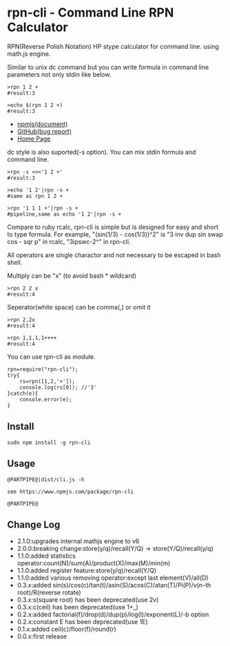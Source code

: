 # rpn-cli - Command Line RPN Calculator 

RPN(Reverse Polish Notation) HP stype calculator for command line. using math.js engine.

Similar to unix dc command but you can write formula in command line parameters not only stdin like below.

```
>rpn 1 2 +
#result:3

>echo $(rpn 1 2 +)
#result:3
```
- [npmjs(document)](https://www.npmjs.com/package/rpn-cli)
- [GitHub(bug report)](https://github.com/kssfilo/rpn-cli)
- [Home Page](https://kanasys.com/gtech/650)

dc style is also suported(-s option). You can mix stdin formula and command line.

```
>rpn -s <<<'1 2 +'
#result:3

>echo '1 2'|rpn -s +
#same as rpn 1 2 +

>rpn '1 1 1 +'|rpn -s +
#pipeline,same as echo '1 2'|rpn -s +
```

Compare to ruby rcalc, rpn-cli is simple but is designed for easy and short to type formula. For example, "(sin(1/3) - cos(1/3))^2" is "3 inv dup sin swap cos - sqr p" in rcalc, "3ipswc-2^" in rpn-cli.

All operators are single charactor and not necessary to be escaped in bash shell.

Multiply can be "x" (to avoid bash * wildcard) 

```
>rpn 2 2 x
#result:4
```

Seperator(white space) can be comma(,) or omit it

```
>rpn 2,2x
#result:4

>rpn 1,1,1,1++++
#result:4
```

You can use rpn-cli as module.

```
rpn=require("rpn-cli");
try{
	rs=rpn([1,2,'+']);
	console.log(rs[0]); //'3'
}catch(e){
	console.error(e);
}
```

## Install

```
sudo npm install -g rpn-cli
```

## Usage

```
@PARTPIPE@|dist/cli.js -h

see https://www.npmjs.com/package/rpn-cli

@PARTPIPE@
```

## Change Log

- 2.1.0:upgrades internal mathjs engine to v6
- 2.0.0:breaking change:store(y/q)/recall(Y/Q) -> store(Y/Q)/recall(y/q)
- 1.1.0:added statistics operator:count(N)/sum(A)/product(X)/max(M)/min(m)
- 1.1.0:added register feature:store(y/q)/recall(Y/Q)
- 1.1.0:added various removing operator:except last element(V)/all(D)
- 0.3.x:added sin(s)/cos(c)/tan(t)/asin(S)/acos(C)/atan(T)/Pi(P)/v(n-th root)/R(reverse rotate)
- 0.3.x:s(square root) has been deprecated(use 2v)
- 0.3.x:c(ceil) has been deprecated(use 1+_)
- 0.2.x:added factorial(f)/drop(d)/dup(p)/log(l)/exponent(L)/-b option
- 0.2.x:constant E has been deprecated(use 1E)
- 0.1.x:added ceil(c)/floor(f)/round(r)
- 0.0.x:first release
